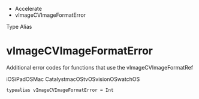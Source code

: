 

- Accelerate
-  vImageCVImageFormatError 

Type Alias

# vImageCVImageFormatError

Additional error codes for functions that use the vImageCVImageFormatRef

iOSiPadOSMac CatalystmacOStvOSvisionOSwatchOS

``` source
typealias vImageCVImageFormatError = Int
```

